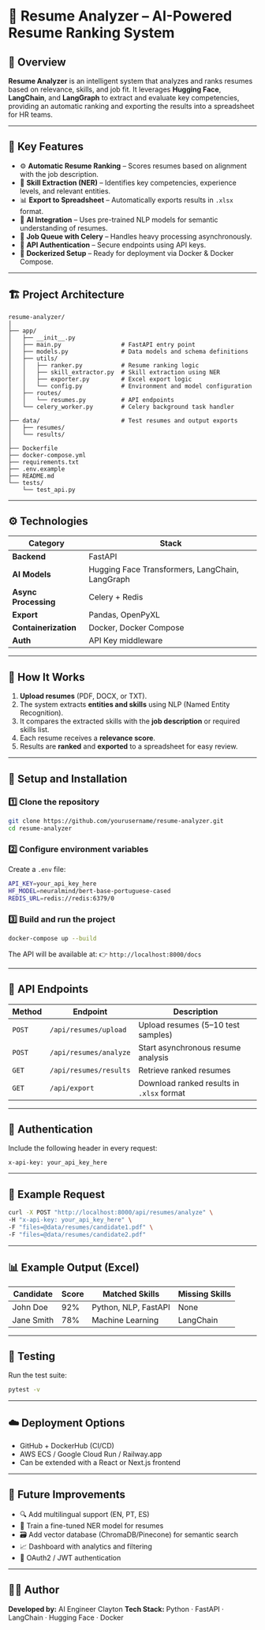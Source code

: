 # 🧠 Resume Analyzer – AI-Powered Resume Ranking System

## 📄 Overview

**Resume Analyzer** is an intelligent system that analyzes and ranks resumes based on relevance, skills, and job fit.
It leverages **Hugging Face**, **LangChain**, and **LangGraph** to extract and evaluate key competencies, providing an automatic ranking and exporting the results into a spreadsheet for HR teams.

---

## 🚀 Key Features

* ⚙️ **Automatic Resume Ranking** – Scores resumes based on alignment with the job description.
* 🧩 **Skill Extraction (NER)** – Identifies key competencies, experience levels, and relevant entities.
* 📊 **Export to Spreadsheet** – Automatically exports results in `.xlsx` format.
* 🧠 **AI Integration** – Uses pre-trained NLP models for semantic understanding of resumes.
* 🧾 **Job Queue with Celery** – Handles heavy processing asynchronously.
* 🔐 **API Authentication** – Secure endpoints using API keys.
* 🐳 **Dockerized Setup** – Ready for deployment via Docker & Docker Compose.

---

## 🏗️ Project Architecture

```
resume-analyzer/
│
├── app/
│   ├── __init__.py
│   ├── main.py                 # FastAPI entry point
│   ├── models.py               # Data models and schema definitions
│   ├── utils/
│   │   ├── ranker.py           # Resume ranking logic
│   │   ├── skill_extractor.py  # Skill extraction using NER
│   │   ├── exporter.py         # Excel export logic
│   │   └── config.py           # Environment and model configuration
│   ├── routes/
│   │   └── resumes.py          # API endpoints
│   └── celery_worker.py        # Celery background task handler
│
├── data/                       # Test resumes and output exports
│   ├── resumes/
│   └── results/
│
├── Dockerfile
├── docker-compose.yml
├── requirements.txt
├── .env.example
├── README.md
└── tests/
    └── test_api.py
```

---

## ⚙️ Technologies

| Category             | Stack                                           |
| -------------------- | ----------------------------------------------- |
| **Backend**          | FastAPI                                         |
| **AI Models**        | Hugging Face Transformers, LangChain, LangGraph |
| **Async Processing** | Celery + Redis                                  |
| **Export**           | Pandas, OpenPyXL                                |
| **Containerization** | Docker, Docker Compose                          |
| **Auth**             | API Key middleware                              |

---

## 🧠 How It Works

1. **Upload resumes** (PDF, DOCX, or TXT).
2. The system extracts **entities and skills** using NLP (Named Entity Recognition).
3. It compares the extracted skills with the **job description** or required skills list.
4. Each resume receives a **relevance score**.
5. Results are **ranked** and **exported** to a spreadsheet for easy review.

---

## 🧩 Setup and Installation

### 1️⃣ Clone the repository

```bash
git clone https://github.com/yourusername/resume-analyzer.git
cd resume-analyzer
```

### 2️⃣ Configure environment variables

Create a `.env` file:

```bash
API_KEY=your_api_key_here
HF_MODEL=neuralmind/bert-base-portuguese-cased
REDIS_URL=redis://redis:6379/0
```

### 3️⃣ Build and run the project

```bash
docker-compose up --build
```

The API will be available at:
👉 `http://localhost:8000/docs`

---

## 🧾 API Endpoints

| Method | Endpoint               | Description                               |
| ------ | ---------------------- | ----------------------------------------- |
| `POST` | `/api/resumes/upload`  | Upload resumes (5–10 test samples)        |
| `POST` | `/api/resumes/analyze` | Start asynchronous resume analysis        |
| `GET`  | `/api/resumes/results` | Retrieve ranked resumes                   |
| `GET`  | `/api/export`          | Download ranked results in `.xlsx` format |

---

## 🔑 Authentication

Include the following header in every request:

```
x-api-key: your_api_key_here
```

---

## 🔧 Example Request

```bash
curl -X POST "http://localhost:8000/api/resumes/analyze" \
-H "x-api-key: your_api_key_here" \
-F "files=@data/resumes/candidate1.pdf" \
-F "files=@data/resumes/candidate2.pdf"
```

---

## 📊 Example Output (Excel)

| Candidate  | Score | Matched Skills       | Missing Skills |
| ---------- | ----- | -------------------- | -------------- |
| John Doe   | 92%   | Python, NLP, FastAPI | None           |
| Jane Smith | 78%   | Machine Learning     | LangChain      |

---

## 🧪 Testing

Run the test suite:

```bash
pytest -v
```

---

## ☁️ Deployment Options

* GitHub + DockerHub (CI/CD)
* AWS ECS / Google Cloud Run / Railway.app
* Can be extended with a React or Next.js frontend

---

## 🧭 Future Improvements

* 🔍 Add multilingual support (EN, PT, ES)
* 🤖 Train a fine-tuned NER model for resumes
* 🗃️ Add vector database (ChromaDB/Pinecone) for semantic search
* 📈 Dashboard with analytics and filtering
* 🔐 OAuth2 / JWT authentication

---

## 🧑‍💼 Author

**Developed by:** AI Engineer Clayton
**Tech Stack:** Python · FastAPI · LangChain · Hugging Face · Docker

